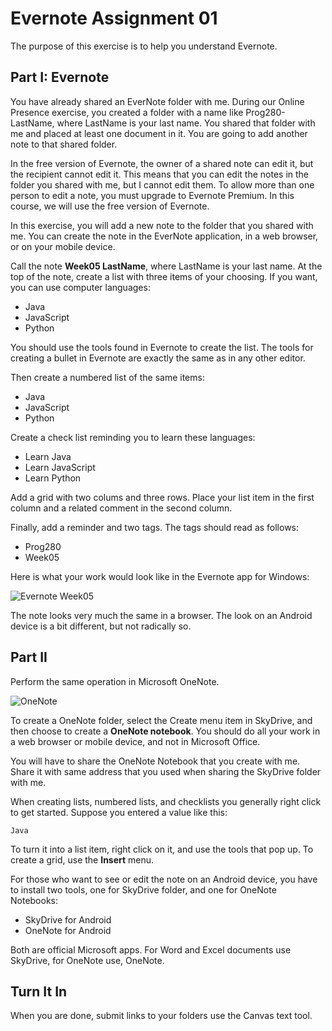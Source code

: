 Evernote Assignment 01
===============

The purpose of this exercise is to help you understand Evernote.

Part I: Evernote
----------------

You have already shared an EverNote folder with me. During our Online 
Presence exercise, you created a folder with a name like Prog280-LastName,
where LastName is your last name. You shared that folder with me and 
placed at least one document in it. You are going to add another note
to that shared folder.

In the free version of Evernote, the owner of a shared note can edit
it, but the recipient cannot edit it. This means that you can edit the
notes in the folder you shared with me, but I cannot edit them. To 
allow more than one person to edit a note, you must upgrade to Evernote 
Premium. In this course, we will use the free version of Evernote.

In this exercise, you will add a new note to the folder that you 
shared with me. You can create the note in the EverNote application,
in a web browser, or on your mobile device.

Call the note **Week05 LastName**, where LastName is your last name. 
At the top of the note, create a list with three items of your 
choosing. If you want, you can use computer languages:

- Java
- JavaScript
- Python

You should use the tools found in Evernote to create the list. The 
tools for creating a bullet in Evernote are exactly the same as in 
any other editor. 

Then create a numbered list of the same items:

- Java
- JavaScript
- Python

Create a check list reminding you to learn these languages:

- Learn Java
- Learn JavaScript
- Learn Python

Add a grid with two colums and three rows. Place your list item in
the first column and a related comment in the second column.

Finally, add a reminder and two tags. The tags should read as follows:

- Prog280
- Week05

Here is what your work would look like in the Evernote app for Windows:

![Evernote Week05](../Images/EvernoteWeek0501.png)

The note looks very much the same in a browser. The look on an Android
device is a bit different, but not radically so.

Part II
-------

Perform the same operation in Microsoft OneNote. 

![OneNote](../Images/OneNote01.png)

To create a OneNote folder, select the Create menu item in SkyDrive, 
and then choose to create a **OneNote notebook**. You should do all 
your work in a web browser or mobile device, and not in Microsoft 
Office.

You will have to share the OneNote Notebook that you create with me.
Share it with same address that you used when sharing the SkyDrive 
folder with me. 

When creating lists, numbered lists, and checklists you generally
right click to get started. Suppose you entered a value like this:

	Java

To turn it into a list item, right click on it, and use the tools
that pop up. To create a grid, use the **Insert** menu.

For those who want to see or edit the note on an Android device, you 
have to install two tools, one for SkyDrive folder, and one for 
OneNote Notebooks:

- SkyDrive for Android
- OneNote for Android

Both are official Microsoft apps. For Word and Excel documents use 
SkyDrive, for OneNote use, OneNote.

Turn It In
----------

When you are done, submit links to your folders use the Canvas text
tool. 

